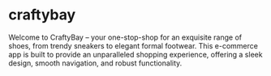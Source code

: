 # craftybay
Welcome to CraftyBay – your one-stop-shop for an exquisite range of shoes, from trendy sneakers to elegant formal footwear. This e-commerce app is built to provide an unparalleled shopping experience, offering a sleek design, smooth navigation, and robust functionality.
